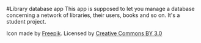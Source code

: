#Library database app
This app is supposed to let you manage a database concerning a network of libraries, their users, books and so on.
It's a student project.

Icon made by [Freepik](https://www.freepik.com/ "Freepik").
Licensed by [Creative Commons BY 3.0](http://creativecommons.org/licenses/by/3.0/)